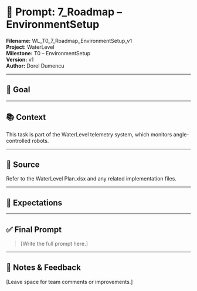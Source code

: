 # 📌 Prompt: 7_Roadmap – EnvironmentSetup

**Filename:** WL_T0_7_Roadmap_EnvironmentSetup_v1  
**Project:** WaterLevel  
**Milestone:** T0 – EnvironmentSetup  
**Version:** v1  
**Author:** Dorel Dumencu

---

## 🎯 Goal



---

## 📚 Context

This task is part of the WaterLevel telemetry system, which monitors angle-controlled robots.

---

## 📂 Source

Refer to the WaterLevel Plan.xlsx and any related implementation files.

---

## 📐 Expectations

---

## ✅ Final Prompt

> [Write the full prompt here.]

---

## 🧠 Notes & Feedback

[Leave space for team comments or improvements.]
